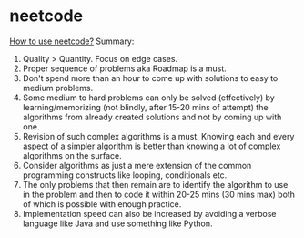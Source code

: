 # neetcode

[How to use neetcode?](https://neetcode.io/courses/lessons/how-to-use-neetcode-effectively)
Summary:
1. Quality > Quantity. Focus on edge cases.
2. Proper sequence of problems aka Roadmap is a must.
3. Don't spend more than an hour to come up with solutions to easy to medium problems.
4. Some medium to hard problems can only be solved (effectively) by learning/memorizing (not blindly, after 15-20 mins of attempt) the algorithms from already created solutions and not by coming up with one.
5. Revision of such complex algorithms is a must. Knowing each and every aspect of a simpler algorithm is better than knowing a lot of complex algorithms on the surface.
6. Consider algorithms as just a mere extension of the common programming constructs like looping, conditionals etc.
7. The only problems that then remain are to identify the algorithm to use in the problem and then to code it within 20-25 mins (30 mins max) both of which is possible with enough practice.
8. Implementation speed can also be increased by avoiding a verbose language like Java and use something like Python.
